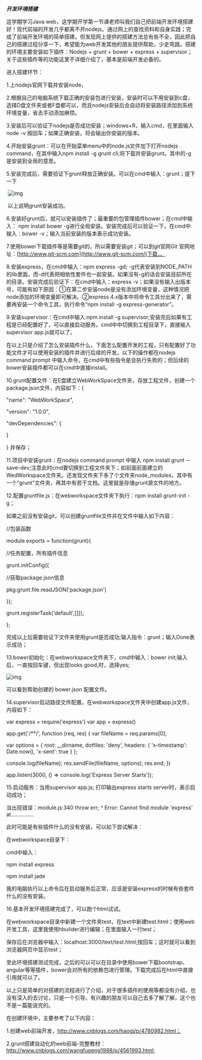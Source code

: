 ***开发环境搭建***

 这学期学习Java web，这学期开学第一节课老师叫我们自己把前端开发环境搭建好！现代前端的开发几乎都离不开nodejs。通过网上的查找资料和自身实践；完成了前端开发环境的简单搭建。但发现网上提供的搭建方法总有些不全，因此把自己的搭建过程分享一下，希望能为web开发其他的朋友提供帮助，少走弯路。搭建的环境主要安装如下插件：Nodejs + grunt + bower + express + supervisor；关于这些插件等的功能这里不详细介绍了，基本是前端开发必备的。

进入搭建环节：

 1.上nodejs官网下载并安装node，

 2.根据自己的电脑系统下载正确的安装包进行安装，安装时可以不用安装到c盘，选择D盘文件夹或者F盘都可以，而且nodejs安装后会自动将安装路径添加到系统环境变量，省去手动添加麻烦。

 3.安装后可以验证下nodejs是否成功安装；windows+R，输入cmd，在里面输入node -v 按回车；如果正确安装，将会输出你安装的版本。

 4.开始安装grunt：可以在开始菜单menu中的node.js文件加下打开nodejs command，在其中输入npm install -g grunt cli;将下载并安装grunt。其中的-g是安装到全局的意思。

   5.安装完成后，需要验证下grunt释放正确安装。可以在cmd中输入：grunt；提下一下

​     ![img](https://img-blog.csdn.net/20160522154440118?watermark/2/text/aHR0cDovL2Jsb2cuY3Nkbi5uZXQv/font/5a6L5L2T/fontsize/400/fill/I0JBQkFCMA==/dissolve/70/gravity/Center)

​     以上说明grunt安装成功。

   6.安装好grunt后，就可以安装插件了；最重要的包管理插件bower；在cmd中输入： npm install bower -g进行全局安装。安装完成后可以验证一下，在cmd中输入：bower -v；输入当前安装的版本表示成功安装。

 7.使用bower下载插件等是需要git的，所以需要安装git；可以到git官网Git 官网地址：[http://www.git-scm.com](http://www.git-scm.com/)下载，。

 8.安装express，在cmd中输入：npm express -gd;  -g代表安装到NODE_PATH的lib里面，而-d代表把相依性套件也一起安装。如果沒有-g的话会安装目前所在的目录。安装完成后验证下：在cmd中输入：express -v；如果没有输入出版本号，可能有如下原因：①在第二步安装node是没有添加环境变量，这种情况把node添加的环境变量即可解决。②express 4.x版本中将命令工具分出来了，需要再安装一个命令工具，执行命令“npm install -g express-generator”。

 9.安装supervisor：在cmd中输入:npm install -g supervisor;安装完后如果有工程是已经配置好了，可以直接启动服务。cmd中中切换到工程目录下，直接输入supervisor app.js就可以了。

 在以上只是介绍了怎么安装插件什么，下面怎么配置开发的工程，只有配置好了功能文件才可以使用安装的插件并进行后续的开发。以下的操作都在nodejs command prompt 中输入命令，在cmd中有些指令是会执行失败的；但后续的bower安装插件都可以在cmd中直接install。

 10.grunt配置文件：在E盘建立WebWorkSpace文件夹，存放工程文件，创建一个package.json文件，内容如下：{

"name": "WebWorkSpace",

"version": "1.0.0",

"devDependencies": {

}

} 并保存；

  11.项目中安装grunt：在nodejs command prompt 中输入 npm install grunt --save-dev;注意此时cmd要切换到工程文件夹下；如前面前面建立的WedWorkspace文件夹。还发现文件夹下多了个文件夹node_modules，其中有一个“grunt”文件夹，再其中有若干文档。这里就是存储grunt源文件的地方。

 12.配置gruntfile.js：在webworkspace文件夹下执行：npm install grunt-init -g；

 如果之前没有安装git，可以创建gruntfile文件并在文件中输入如下内容：

//包装函数

module.exports = function(grunt){

//任务配置，所有插件信息

grunt.initConfig({

//获取package.json信息

pkg:grunt.file.readJSON('package.json')

});

grunt.registerTask('default',[]]);

};

   完成以上后需要验证下文件夹使用grunt是否成功;输入指令：grunt；输入Done表示成功；

   13.bower初始化：在webworkspace文件夹下，cmd中输入：bower init;输入后，一直按回车键，但出现looks good,时，选择yes;

   ![img](https://img-blog.csdn.net/20160522162843286?watermark/2/text/aHR0cDovL2Jsb2cuY3Nkbi5uZXQv/font/5a6L5L2T/fontsize/400/fill/I0JBQkFCMA==/dissolve/70/gravity/Center)

   可以看到帮助创建的 bower.json 配置文件。

  14.supervisor启动路径文件配置，在webworkspace文件夹中创建app.js文件，内容如下：

var express = require('express')
var app = express()

app.get('/\**/', function (req, res) {
var fileName = req.params[0];

var options = {
root: __dirname,
dotfiles: 'deny',
headers: {
'x-timestamp': Date.now(),
'x-sent': true
}
};

console.log(fileName);
res.sendFile(fileName, options);
res.end;
})

app.listen(3000, () => console.log('Express Server Starts'));

  15.启动服务：当用supervisor app.js; 打印输出express starts server时，表示启动成功；

  当出现错误：module.js:340 throw err; ^ Error: Cannot find module 'express’ at...............

  此时可能是有些插件什么的没有安装，可以如下尝试解决：

   在webworkspace目录下：

cmd中输入：

npm install express

 npm install jade

我的电脑执行以上命令后在启动服务后正常，应该是安装express的时候有些套件什么的没有安装。

 16.基本开发环境搭建完成了，可以跑个html试试。

  在webworkspace目录中新建一个文件夹test，在text中新建test.html；使用web开发工具，这里我使用hbuilder进行编辑；在里面输入一行test；

  保存后在浏览器中输入：localhost:3000/text/test.html;按回车；这时就可以看到浏览器网页中显示test；

 至此环境搭建测试完成，之后的可以可以在目录中使用bower下载bootstrap、angular等等插件，bower会对所有的依赖包进行管理。下载完成后在html中直接引用就可以了。

 以上只是简单的对搭建的流程进行了介绍，对于很多插件的使用等都没有介绍，也没有深入的去讨论，只是一个引导。有兴趣的朋友可以自己去多了解了解，这个也不是一篇能说完的。

 在创建环境中，主要参考了以下内容：

 1.创建web前端开发，http://www.cnblogs.com/haogj/p/4780982.html；

 2.grunt搭建自动化的web前端-完整教材：http://www.cnblogs.com/wangfupeng1988/p/4561993.html;